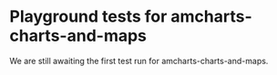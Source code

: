 # Playground tests for amcharts-charts-and-maps
We are still awaiting the first test run for amcharts-charts-and-maps.
